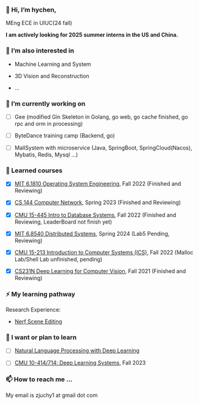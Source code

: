 ### 💬 Hi, I’m hychen,

<!-- Incoming student of DUEK MS ECE. -->

<!-- B.E. ECE in Zhejiang University. -->

MEng ECE in UIUC(24 fall)

<!--Leetcode Contest : 2042 https://leetcode.com/hychen11/-->

**I am actively looking for 2025 summer interns in the US and China.**

### 🔭 I’m also interested in
 - Machine Learning and System
 
 - 3D Vision and Reconstruction

 - ...
### 🔭 I’m currently working on
 
 - [ ] Gee (modified Gin Skeleton in Golang, go web, go cache finished, go rpc and orm in processing)
       
 - [ ] ByteDance training camp (Backend, go)
       
 - [ ] MallSystem with microservice (Java, SpringBoot, SpringCloud(Nacos), Mybatis, Redis, Mysql ...)

### 🌱 Learned courses

- [X] [MIT 6.1810 Operating System Engineering](https://pdos.csail.mit.edu/6.828/2022/schedule.html), Fall 2022 (Finished and Reviewing) 

- [X] [CS 144 Computer Network](https://cs144.github.io/), Spring 2023 (Finished and Reviewing)

- [X] [CMU 15-445 Intro to Database Systems](https://15445.courses.cs.cmu.edu/fall2022/), Fall 2022 (Finished and Reviewing, LeaderBoard not finish yet) 

- [X] [MIT 6.8540 Distributed Systems](https://pdos.csail.mit.edu/6.824/schedule.html), Spring 2024 (Lab5 Pending, Reviewing) 

- [X] [CMU 15-213 Introduction to Computer Systems (ICS)](https://www.cs.cmu.edu/afs/cs.cmu.edu/academic/class/15213-f22/www/), Fall 2022 (Malloc Lab/Shell Lab unfinished, pending)

- [X] [CS231N Deep Learning for Computer Vision](https://cs231n.stanford.edu/2023/schedule.html), Fall 2021 (Finished and Reviewing)

<!-- - [ ] [CS 149 PARALLEL COMPUTING](https://gfxcourses.stanford.edu/cs149/fall23), Fall 2023 (Lab1)-->


### ⚡ My learning pathway
Research Experience:
- [Nerf Scene Editing](https://github.com/hychen11/Latent-NeRF-Scene-Editing/)<!---, tutored by [Yiyi Liao](https://yiyiliao.github.io/)-->
<!--
Credits from ZJU:

- Fundamentals of C Programming and Lectures on Programming

- Fundamentals of Data Structures and Advanced Data Structures & Algorithm Analysis

- The Fundamentals of Digital System and Computer Organization and Design

- Operating Systems and Introduction to Computer Networks
-->
### 🤔 I want or plan to learn

- [ ] [Natural Language Processing with Deep Learning](https://web.stanford.edu/class/cs224n/)

- [ ] [CMU 10-414/714: Deep Learning Systems](https://dlsyscourse.org/lectures/), Fall 2023 

<!-- 
Systems and networks
Database systems
Software engineering
Programming languages and compilers
Web development
Cryptograph
Theory, algorithms, and AI
Besides, I'm curious about Fintech, such as quant trading. -->

<!-- 🌱 My learning pathway ...
Credits from ZJU:

 Mathematical backgrounds(Calculus, Linear Algebra, Probability and Statistics, ODE, PDE, Complex Variable Functions...)
 Fundamentals of C Programming and Lectures on Programming
 Fundamentals of Data Structures and Advanced Data Structures & Algorithm Analysis
 The Fundamentals of Assembly Language Programming and The Principle & Application of Microcomputer & DSP
 Operating Systems and Introduction to Computer Networks
My extra-curricular projects:

 Object-Oriented Programming in Java (Coursera certificate)
 CMU 15-445 Intro to Database Systems, Fall 2020 (link to my project report)
 MIT 6.S081 Operating System Engineering, Fall 2021 (link to my project report)
 Stanford CS144 Introduction to Computer Networking, Fall 2021 (link to my project report)
 MIT 6.824 Distributed Systems, Spring 2022 (link to my project report)
 Discrete Math (Coursera)
 Computer Organization/Architecture (CMU 15-213 / UCB CS61C)
 Compilers (edX)
 Web development (MIT 6.148)
 Computer System Security (MIT 6.858) -->
<!-- 💞️ I’m looking to collaborate on ...
N/A (I'll update this section in the future😄) -->

### 📫 How to reach me ...

My email is zjuchy1 at gmail dot com

<!--
**THE-WORLD0/THE-WORLD0** is a ✨ _special_ ✨ repository because its `README.md` (this file) appears on your GitHub profile.

Here are some ideas to get you started:

- 🔭 I’m currently working on ...
- 🌱 I’m currently learning ...
- 👯 I’m looking to collaborate on ...
- 🤔 I’m looking for help with ...
- 💬 Ask me about ...
- 📫 How to reach me: ...
- 😄 Pronouns: ...
- ⚡ Fun fact: ...
  -->
